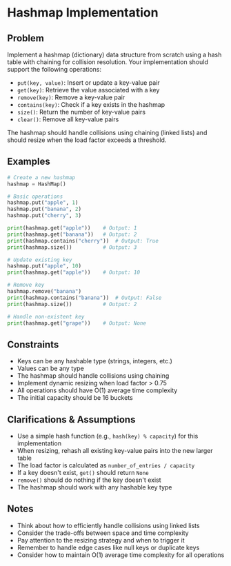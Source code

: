 # Hashmap Implementation

## Problem

Implement a hashmap (dictionary) data structure from scratch using a hash table with chaining for collision resolution. Your implementation should support the following operations:

- `put(key, value)`: Insert or update a key-value pair
- `get(key)`: Retrieve the value associated with a key
- `remove(key)`: Remove a key-value pair
- `contains(key)`: Check if a key exists in the hashmap
- `size()`: Return the number of key-value pairs
- `clear()`: Remove all key-value pairs

The hashmap should handle collisions using chaining (linked lists) and should resize when the load factor exceeds a threshold.

## Examples

```python
# Create a new hashmap
hashmap = HashMap()

# Basic operations
hashmap.put("apple", 1)
hashmap.put("banana", 2)
hashmap.put("cherry", 3)

print(hashmap.get("apple"))    # Output: 1
print(hashmap.get("banana"))   # Output: 2
print(hashmap.contains("cherry"))  # Output: True
print(hashmap.size())          # Output: 3

# Update existing key
hashmap.put("apple", 10)
print(hashmap.get("apple"))    # Output: 10

# Remove key
hashmap.remove("banana")
print(hashmap.contains("banana"))  # Output: False
print(hashmap.size())          # Output: 2

# Handle non-existent key
print(hashmap.get("grape"))    # Output: None
```

## Constraints

- Keys can be any hashable type (strings, integers, etc.)
- Values can be any type
- The hashmap should handle collisions using chaining
- Implement dynamic resizing when load factor > 0.75
- All operations should have O(1) average time complexity
- The initial capacity should be 16 buckets

## Clarifications & Assumptions

- Use a simple hash function (e.g., `hash(key) % capacity`) for this implementation
- When resizing, rehash all existing key-value pairs into the new larger table
- The load factor is calculated as `number_of_entries / capacity`
- If a key doesn't exist, `get()` should return `None`
- `remove()` should do nothing if the key doesn't exist
- The hashmap should work with any hashable key type

## Notes

- Think about how to efficiently handle collisions using linked lists
- Consider the trade-offs between space and time complexity
- Pay attention to the resizing strategy and when to trigger it
- Remember to handle edge cases like null keys or duplicate keys
- Consider how to maintain O(1) average time complexity for all operations 